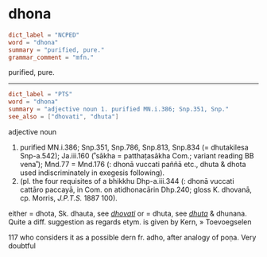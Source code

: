 # dhona

``` toml
dict_label = "NCPED"
word = "dhona"
summary = "purified, pure."
grammar_comment = "mfn."
```

purified, pure.

--------------------

``` toml
dict_label = "PTS"
word = "dhona"
summary = "adjective noun 1. purified MN.i.386; Snp.351, Snp."
see_also = ["dhovati", "dhuta"]
```

adjective noun

1. purified MN.i.386; Snp.351, Snp.786, Snp.813, Snp.834 (= dhutakilesa Snp\-a.542); Ja.iii.160 (˚sākha = patthaṭasākha Com.; variant reading BB vena˚); Mnd.77 = Mnd.176 (: dhonā vuccati paññā etc., dhuta & dhota used indiscriminately in exegesis following).
2. (pl. the four requisites of a bhikkhu Dhp\-a.iii.344 (: dhonā vuccati cattāro paccayā, in Com. on atidhonacārin Dhp.240; gloss K. dhovanā, cp. Morris, *J.P.T.S.* 1887 100).

either = dhota, Sk. dhauta, see *[dhovati](dhovati.md)* or = dhuta, see *[dhuta](dhuta.md)* & dhunana. Quite a diff. suggestion as regards etym. is given by Kern,
» Toevoegselen

 117 who considers it as a possible dern fr. adho, after analogy of poṇa. Very doubtful

